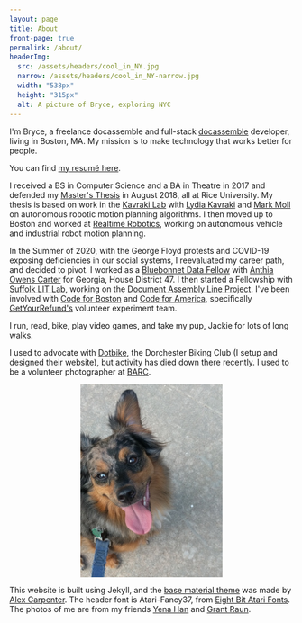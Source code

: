 ```yaml
---
layout: page
title: About
front-page: true
permalink: /about/
headerImg: 
  src: /assets/headers/cool_in_NY.jpg
  narrow: /assets/headers/cool_in_NY-narrow.jpg
  width: "538px"
  height: "315px"
  alt: A picture of Bryce, exploring NYC
---
```


I'm Bryce, a freelance docassemble and full-stack [docassemble](https://docassemble.org) developer, living in Boston, MA.
My mission is to make technology that works better for people.

You can find [my resumé here](assets/bryce_willey_resume.pdf).

I received a BS in Computer Science and a BA in Theatre in 2017 and defended my [Master's Thesis](/academic) in August 2018, all at Rice University.
My thesis is based on work in the [Kavraki Lab](http://www.kavrakilab.org/)
with [Lydia Kavraki](https://www.cs.rice.edu/~kavraki/) and [Mark Moll](https://www.cs.rice.edu/~mmoll/)
on autonomous robotic motion planning algorithms. I then moved up to Boston and worked at [Realtime Robotics](https://rtr.ai), working on autonomous vehicle and industrial robot motion planning.

In the Summer of 2020, with the George Floyd protests and COVID-19 exposing deficiencies in our social systems, I reevaluated my career path, and decided to pivot.
I worked as a [Bluebonnet Data Fellow](https://www.bluebonnetdata.org/) with [Anthia Owens Carter](https://ballotpedia.org/Anthia_Carter) for Georgia, House District 47.
I then started a Fellowship with [Suffolk LIT Lab](https://suffolklitlab.org), working on the [Document Assembly Line Project](https://suffolklitlab.org/doc-assembly-line/).
I've been involved with [Code for Boston](https://www.codeforboston.org/) and [Code for America](https://www.codeforamerica.org/), specifically [GetYourRefund's](https://www.codeforamerica.org/programs/getyourrefund) volunteer experiment team.

I run, read, bike, play video games, and take my pup, Jackie for lots of long walks.

I used to advocate with [Dotbike](http://dotbike.org), the Dorchester Biking Club (I setup and designed their website), but activity has died down there recently.
I used to be a volunteer photographer at [BARC](http://www.houstontx.gov/barc/).

<img src="/assets/Jackie.jpg" alt="Jackie Boy. He is a brown and black small dog, with long fur and floppy ears. The camera is situated above him, and he is looking up with his tongue hanging out." style="width: 50%; display:block; margin-left:auto; margin-right:auto;"/>

This website is built using Jekyll, and the
[base material theme](https://github.com/alexcarpenter/material-jekyll-theme) was made by [Alex Carpenter](https://alexcarpenter.me/).
The header font is Atari-Fancy37, from [Eight Bit Atari Fonts](https://github.com/TheRobotFactory/EightBit-Atari-Fonts).
The photos of me are from my friends [Yena Han](https://yenahan.squarespace.com) and [Grant Raun](https://www.grantraun.com).
